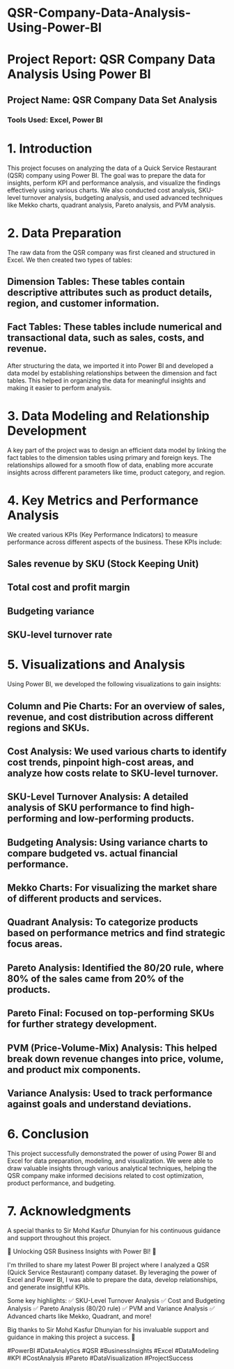 # QSR-Company-Data-Analysis-Using-Power-BI
# Project Report: QSR Company Data Analysis Using Power BI
## Project Name: QSR Company Data Set Analysis
### Tools Used: Excel, Power BI

# 1. Introduction
This project focuses on analyzing the data of a Quick Service Restaurant (QSR) company using Power BI. The goal was to prepare the data for insights, perform KPI and performance analysis, and visualize the findings effectively using various charts. We also conducted cost analysis, SKU-level turnover analysis, budgeting analysis, and used advanced techniques like Mekko charts, quadrant analysis, Pareto analysis, and PVM analysis.

# 2. Data Preparation
The raw data from the QSR company was first cleaned and structured in Excel. We then created two types of tables:

## Dimension Tables: These tables contain descriptive attributes such as product details, region, and customer information.
## Fact Tables: These tables include numerical and transactional data, such as sales, costs, and revenue.
After structuring the data, we imported it into Power BI and developed a data model by establishing relationships between the dimension and fact tables. This helped in organizing the data for meaningful insights and making it easier to perform analysis.

# 3. Data Modeling and Relationship Development
A key part of the project was to design an efficient data model by linking the fact tables to the dimension tables using primary and foreign keys. The relationships allowed for a smooth flow of data, enabling more accurate insights across different parameters like time, product category, and region.

# 4. Key Metrics and Performance Analysis
We created various KPIs (Key Performance Indicators) to measure performance across different aspects of the business. These KPIs include:

## Sales revenue by SKU (Stock Keeping Unit)
## Total cost and profit margin
## Budgeting variance
## SKU-level turnover rate
# 5. Visualizations and Analysis
Using Power BI, we developed the following visualizations to gain insights:

## Column and Pie Charts: For an overview of sales, revenue, and cost distribution across different regions and SKUs.
## Cost Analysis: We used various charts to identify cost trends, pinpoint high-cost areas, and analyze how costs relate to SKU-level turnover.
## SKU-Level Turnover Analysis: A detailed analysis of SKU performance to find high-performing and low-performing products.
## Budgeting Analysis: Using variance charts to compare budgeted vs. actual financial performance.
## Mekko Charts: For visualizing the market share of different products and services.
## Quadrant Analysis: To categorize products based on performance metrics and find strategic focus areas.
## Pareto Analysis: Identified the 80/20 rule, where 80% of the sales came from 20% of the products.
## Pareto Final: Focused on top-performing SKUs for further strategy development.
## PVM (Price-Volume-Mix) Analysis: This helped break down revenue changes into price, volume, and product mix components.
## Variance Analysis: Used to track performance against goals and understand deviations.
# 6. Conclusion
This project successfully demonstrated the power of using Power BI and Excel for data preparation, modeling, and visualization. We were able to draw valuable insights through various analytical techniques, helping the QSR company make informed decisions related to cost optimization, product performance, and budgeting.

# 7. Acknowledgments
A special thanks to Sir Mohd Kasfur Dhunyian for his continuous guidance and support throughout this project.


🚀 Unlocking QSR Business Insights with Power BI! 🚀

I'm thrilled to share my latest Power BI project where I analyzed a QSR (Quick Service Restaurant) company dataset. By leveraging the power of Excel and Power BI, I was able to prepare the data, develop relationships, and generate insightful KPIs.

Some key highlights: ✅ SKU-Level Turnover Analysis
✅ Cost and Budgeting Analysis
✅ Pareto Analysis (80/20 rule)
✅ PVM and Variance Analysis
✅ Advanced charts like Mekko, Quadrant, and more!

Big thanks to Sir Mohd Kasfur Dhunyian for his invaluable support and guidance in making this project a success. 🙏

#PowerBI #DataAnalytics #QSR #BusinessInsights #Excel #DataModeling #KPI #CostAnalysis #Pareto #DataVisualization #ProjectSuccess
